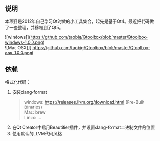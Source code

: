 ## 说明
本项目是2012年自己学习Qt时做的小工具集合，起先是基于Qt4。最近把代码做了一些整理，并移植到了Qt5。

![windows]](https://github.com/taobig/Qtoolbox/blob/master/Qtoolbox-windows-1.0.0.png)  
![Mac OSX]]](https://github.com/taobig/Qtoolbox/blob/master/Qtoolbox-osx-1.0.0.png)  

## 依赖
格式化代码：
1. 安装clang-format  
    > windows: https://releases.llvm.org/download.html  (Pre-Built Binaries)  
    > Mac: brew  
    > Linux: ...  
2. 在Qt Creator中启用Beautifier插件，并设置clang-format二进制文件的位置
3. 使用默认的LLVM代码风格

